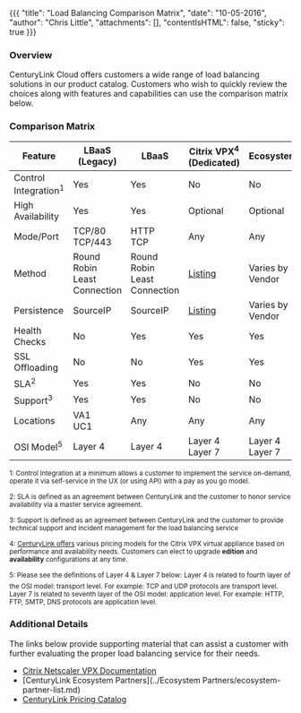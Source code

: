 {{{
  "title": "Load Balancing Comparison Matrix",
  "date": "10-05-2016",
  "author": "Chris Little",
  "attachments": [],
  "contentIsHTML": false,
  "sticky": true
}}}

### Overview

CenturyLink Cloud offers customers a wide range of load balancing solutions in our product catalog.  Customers who wish to quickly review the choices along with features and capabilities can use the comparison matrix below.

### Comparison Matrix

**Feature**|**LBaaS<br>(Legacy)**|**LBaaS**|**Citrix VPX<sup>4</sup><br>(Dedicated)**|**Ecosystem**
-----------|---------------------|---------|-----------------------------------------|-------------
Control Integration<sup>1</sup>|Yes|Yes|No|No
High Availability|Yes|Yes|Optional|Optional
Mode/Port|TCP/80<br>TCP/443|HTTP<br>TCP|Any|Any
Method|Round Robin<br>Least Connection|Round Robin<br>Least Connection|[Listing](http://docs.citrix.com/en-us/netscaler/11-1/load-balancing/load-balancing-customizing-algorithms.html)|Varies by<br>Vendor
Persistence|SourceIP|SourceIP|[Listing](http://docs.citrix.com/en-us/netscaler/11-1/load-balancing/load-balancing-persistence/persistence.html)|Varies by<br>Vendor
Health Checks|No|Yes|Yes|Yes
SSL Offloading|No|No|Yes|Yes
SLA<sup>2</sup>|Yes|Yes|No|No
Support<sup>3</sup>|Yes|Yes|No|No
Locations|VA1<br>UC1|Any|Any|Any
OSI Model<sup>5</sup>|Layer 4|Layer 4|Layer 4<br>Layer 7|Layer 4<br>Layer 7

<sup>1: Control Integration at a minimum allows a customer to implement the service on-demand, operate it via self-service in the UX (or using API) with a pay as you go model.</sup>

<sup>2: SLA is defined as an agreement between CenturyLink and the customer to honor service availability via a master service agreement. </sup>

<sup>3: Support is defined as an agreement between CenturyLink and the customer to provide technical support and incident management for the load balancing service</sup>

<sup>4: [CenturyLink offers](//ctl.io/pricing) various pricing models for the Citrix VPX virtual appliance based on performance and availability needs.  Customers can elect to upgrade **edition** and **availability** configurations at any time.

<sup>5: Please see the definitions of Layer 4 & Layer 7 below:</sup>
  <sup>Layer 4 is related to fourth layer of the OSI model: transport level. For example: TCP and UDP protocols are transport level.</sup>
  <sup>Layer 7 is related to seventh layer of the OSI model: application level. For example: HTTP, FTP, SMTP, DNS protocols are application level.</sup>

### Additional Details
The links below provide supporting material that can assist a customer with further evaluating the proper load balancing service for their needs.

* [Citrix Netscaler VPX Documentation](http://docs.citrix.com/en-us/netscaler/11-1.html)
* [CenturyLink Ecosystem Partners](../Ecosystem Partners/ecosystem-partner-list.md)
* [CenturyLink Pricing Catalog](//ctl.io/pricing)

